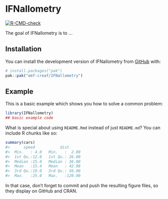 
<!-- README.md is generated from README.Rmd. Please edit that file -->

# IFNallometry

<!-- badges: start -->

[![R-CMD-check](https://github.com/emf-creaf/IFNallometry/actions/workflows/R-CMD-check.yaml/badge.svg)](https://github.com/emf-creaf/IFNallometry/actions/workflows/R-CMD-check.yaml)
<!-- badges: end -->

The goal of IFNallometry is to …

## Installation

You can install the development version of IFNallometry from
[GitHub](https://github.com/) with:

``` r
# install.packages("pak")
pak::pak("emf-creaf/IFNallometry")
```

## Example

This is a basic example which shows you how to solve a common problem:

``` r
library(IFNallometry)
## basic example code
```

What is special about using `README.Rmd` instead of just `README.md`?
You can include R chunks like so:

``` r
summary(cars)
#>      speed           dist       
#>  Min.   : 4.0   Min.   :  2.00  
#>  1st Qu.:12.0   1st Qu.: 26.00  
#>  Median :15.0   Median : 36.00  
#>  Mean   :15.4   Mean   : 42.98  
#>  3rd Qu.:19.0   3rd Qu.: 56.00  
#>  Max.   :25.0   Max.   :120.00
```

In that case, don’t forget to commit and push the resulting figure
files, so they display on GitHub and CRAN.
